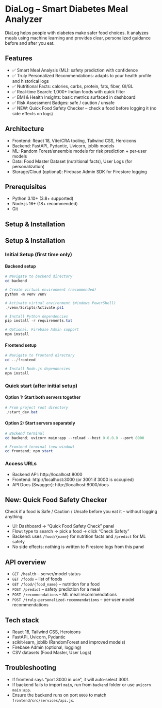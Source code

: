 # DiaLog – Smart Diabetes Meal Analyzer

DiaLog helps people with diabetes make safer food choices. It analyzes meals using machine learning and provides clear, personalized guidance before and after you eat.

## Features

- ✅ Smart Meal Analysis (ML): safety prediction with confidence
- ✅ Truly Personalized Recommendations: adapts to your health profile and historical logs
- ✅ Nutritional Facts: calories, carbs, protein, fats, fiber, GI/GL
- ✅ Real‑time Search: 1,000+ Indian foods with quick filter
- ✅ BMI & Health Insights: basic metrics surfaced in dashboard
- ✅ Risk Assessment Badges: safe / caution / unsafe
- ✅ NEW: Quick Food Safety Checker – check a food before logging it (no side effects on logs)

## Architecture

- Frontend: React 18, Vite/CRA tooling, Tailwind CSS, Heroicons
- Backend: FastAPI, Pydantic, Uvicorn, joblib models
- ML: Random Forest/ensemble models for risk prediction + per‑user models
- Data: Food Master Dataset (nutritional facts), User Logs (for personalization)
- Storage/Cloud (optional): Firebase Admin SDK for Firestore logging

## Prerequisites

- Python 3.10+ (3.8+ supported)
- Node.js 16+ (18+ recommended)
- Git

## Setup & Installation

## Setup & Installation

### Initial Setup (first time only)

#### Backend setup
```powershell
# Navigate to backend directory
cd backend

# Create virtual environment (recommended)
python -m venv venv

# Activate virtual environment (Windows PowerShell)
./venv/Scripts/Activate.ps1

# Install Python dependencies
pip install -r requirements.txt

# Optional: Firebase Admin support
npm install
```

#### Frontend setup
```powershell
# Navigate to frontend directory
cd ../frontend

# Install Node.js dependencies
npm install
```

### Quick start (after initial setup)

#### Option 1: Start both servers together
```powershell
# From project root directory
./start_dev.bat
```

#### Option 2: Start servers separately
```powershell
# Backend terminal
cd backend; uvicorn main:app --reload --host 0.0.0.0 --port 8000

# Frontend terminal (new window)
cd frontend; npm start
```

### Access URLs
- Backend API: http://localhost:8000
- Frontend: http://localhost:3000 (or 3001 if 3000 is occupied)
- API Docs (Swagger): http://localhost:8000/docs

## New: Quick Food Safety Checker

Check if a food is Safe / Caution / Unsafe before you eat it – without logging anything.

- UI: Dashboard → “Quick Food Safety Check” panel
- Flow: type to search → pick a food → click “Check Safety”
- Backend: uses `/food/{name}` for nutrition facts and `/predict` for ML safety
- No side effects: nothing is written to Firestore logs from this panel

## API overview

- `GET /health` – server/model status
- `GET /foods` – list of foods
- `GET /food/{food_name}` – nutrition for a food
- `POST /predict` – safety prediction for a meal
- `POST /recommendations` – ML meal recommendations
- `POST /truly-personalized-recommendations` – per‑user model recommendations

## Tech stack

- React 18, Tailwind CSS, Heroicons
- FastAPI, Uvicorn, Pydantic
- scikit‑learn, joblib (RandomForest and improved models)
- Firebase Admin (optional, logging)
- CSV datasets (Food Master, User Logs)

## Troubleshooting

- If frontend says “port 3000 in use”, it will auto‑select 3001.
- If backend fails to import `main`, run from `backend` folder or use `uvicorn main:app`.
- Ensure the backend runs on port `8000` to match `frontend/src/services/api.js`.